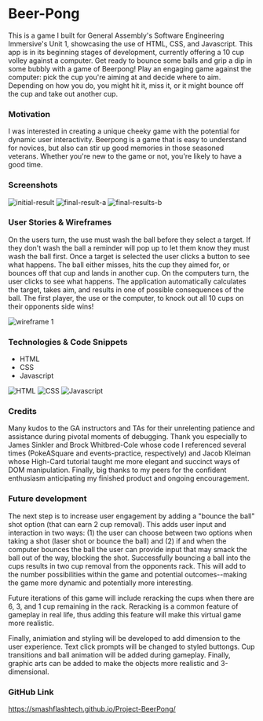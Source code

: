 # Beer-Pong

This is a game I built for General Assembly's Software Engineering Immersive's Unit 1, showcasing the use of HTML, CSS, and Javascript. This app is in its beginning stages of development, currently offering a 10 cup volley against a computer. Get ready to bounce some balls and grip a dip in some bubbly with a game of Beerpong! Play an engaging game against the computer: pick the cup you're aiming at and decide where to aim. Depending on how you do, you might hit it, miss it, or it might bounce off the cup and take out another cup. 

### Motivation
I was interested in creating a unique cheeky game with the potential for dynamic user interactivity. Beerpong is a game that is easy to understand for novices, but also can stir up good memories in those seasoned veterans. Whether you're new to the game or not, you're likely to have a good time. 

### Screenshots
![initial-result](./initial-result.png)
![final-result-a](./final-result-a.png)
![final-results-b](./final-result-b.png)

### User Stories & Wireframes
On the users turn, the use must wash the ball before they select a target. If they don't wash the ball a reminder will pop up to let them know they must wash the ball first. Once a target is selected the user clicks a button to see what happens. The ball either misses, hits the cup they aimed for, or bounces off that cup and lands in another cup. On the computers turn, the user clicks to see what happens. The application automatically calculates the target, takes aim, and results in one of possible consequences of the ball. The first player, the use or the computer, to knock out all 10 cups on their opponents side wins! 

![wireframe 1](./beerpong-wirefram3.png)

### Technologies & Code Snippets
* HTML
* CSS
* Javascript

![HTML](./beerpong-html-example.png)
![CSS](./beerpong-css-example.png)
![Javascript](./beerpong-javascript-example.png)

### Credits
Many kudos to the GA instructors and TAs for their unrelenting patience and assistance during pivotal moments of debugging. Thank you especially to James Sinkler and Brock Whitbred-Cole whose code I referenced several times (PokeASquare and events-practice, respectively) and Jacob Kleiman whose High-Card tutorial taught me more elegant and succinct ways of DOM manipulation. Finally, big thanks to my peers for the confident enthusiasm anticipating my finished product and ongoing encouragement.

### Future development
The next step is to increase user engagement by adding a "bounce the ball" shot option (that can earn 2 cup removal). This adds user input and interaction in two ways: (1) the user can choose between two options when taking a shot (laser shot or bounce the ball) and (2) if and when the computer bounces the ball the user can provide input that may smack the ball out of the way, blocking the shot. Successfully bouncing a ball into the cups results in two cup removal from the opponents rack. This will add to the number possibilities within the game and potential outcomes--making the game more dynamic and potentially more interesting.

Future iterations of this game will include reracking the cups when there are 6, 3, and 1 cup remaining in the rack. Reracking is a common feature of gameplay in real life, thus adding this feature will make this virtual game more realistic.

Finally, animiation and styling will be developed to add dimension to the user experience. Text click prompts will be changed to styled buttongs. Cup transitions and ball animation will be added during gameplay. Finally, graphic arts can be added to make the objects more realistic and 3-dimensional. 

### GitHub Link
https://smashflashtech.github.io/Project-BeerPong/